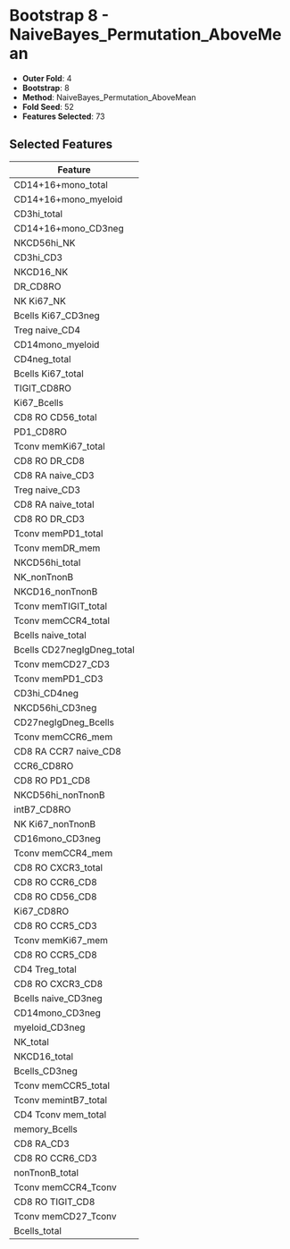 # Bootstrap 8 - NaiveBayes_Permutation_AboveMean

- **Outer Fold**: 4
- **Bootstrap**: 8
- **Method**: NaiveBayes_Permutation_AboveMean
- **Fold Seed**: 52
- **Features Selected**: 73

## Selected Features

| Feature |
|---------|
| CD14+16+mono_total |
| CD14+16+mono_myeloid |
| CD3hi_total |
| CD14+16+mono_CD3neg |
| NKCD56hi_NK |
| CD3hi_CD3 |
| NKCD16_NK |
| DR_CD8RO |
| NK Ki67_NK |
| Bcells Ki67_CD3neg |
| Treg naive_CD4 |
| CD14mono_myeloid |
| CD4neg_total |
| Bcells Ki67_total |
| TIGIT_CD8RO |
| Ki67_Bcells |
| CD8 RO CD56_total |
| PD1_CD8RO |
| Tconv memKi67_total |
| CD8 RO DR_CD8 |
| CD8 RA naive_CD3 |
| Treg naive_CD3 |
| CD8 RA naive_total |
| CD8 RO DR_CD3 |
| Tconv memPD1_total |
| Tconv memDR_mem |
| NKCD56hi_total |
| NK_nonTnonB |
| NKCD16_nonTnonB |
| Tconv memTIGIT_total |
| Tconv memCCR4_total |
| Bcells naive_total |
| Bcells CD27negIgDneg_total |
| Tconv memCD27_CD3 |
| Tconv memPD1_CD3 |
| CD3hi_CD4neg |
| NKCD56hi_CD3neg |
| CD27negIgDneg_Bcells |
| Tconv memCCR6_mem |
| CD8 RA CCR7 naive_CD8 |
| CCR6_CD8RO |
| CD8 RO PD1_CD8 |
| NKCD56hi_nonTnonB |
| intB7_CD8RO |
| NK Ki67_nonTnonB |
| CD16mono_CD3neg |
| Tconv memCCR4_mem |
| CD8 RO CXCR3_total |
| CD8 RO CCR6_CD8 |
| CD8 RO CD56_CD8 |
| Ki67_CD8RO |
| CD8 RO CCR5_CD3 |
| Tconv memKi67_mem |
| CD8 RO CCR5_CD8 |
| CD4 Treg_total |
| CD8 RO CXCR3_CD8 |
| Bcells naive_CD3neg |
| CD14mono_CD3neg |
| myeloid_CD3neg |
| NK_total |
| NKCD16_total |
| Bcells_CD3neg |
| Tconv memCCR5_total |
| Tconv memintB7_total |
| CD4 Tconv mem_total |
| memory_Bcells |
| CD8 RA_CD3 |
| CD8 RO CCR6_CD3 |
| nonTnonB_total |
| Tconv memCCR4_Tconv |
| CD8 RO TIGIT_CD8 |
| Tconv memCD27_Tconv |
| Bcells_total |
